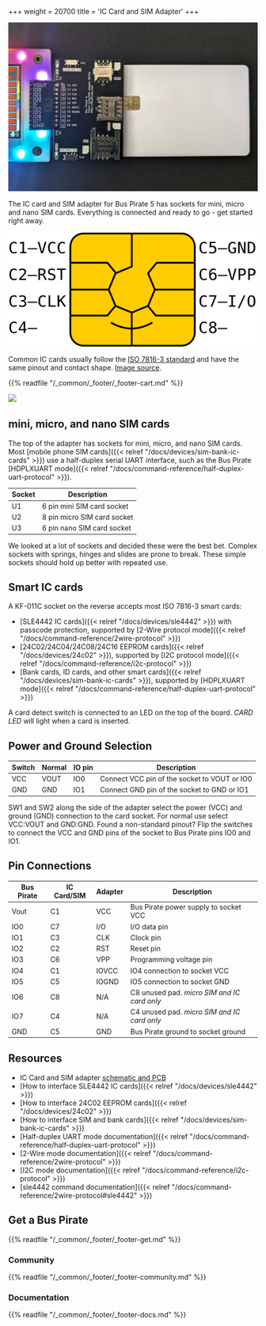 +++
weight = 20700
title = 'IC Card and SIM Adapter'
+++

![](../devices/img/sle4442-adapter.jpg)

The IC card and SIM adapter for Bus Pirate 5 has sockets for mini, micro and nano SIM cards. Everything is connected and ready to go - get started right away.

![](../devices/img/ic-card-pinout.png)

Common IC cards usually follow the [ISO 7816-3 standard](https://en.wikipedia.org/wiki/ISO/IEC_7816) and have the same pinout and contact shape. [Image source](https://commons.wikimedia.org/wiki/File:SmartCardPinout.svg).



{{% readfile "/_common/_footer/_footer-cart.md" %}}

![](/images/docs/fw/sim-iccard-all.jpg)
## mini, micro, and nano SIM cards

The top of the adapter has sockets for mini, micro, and nano SIM cards. Most [mobile phone SIM cards]({{< relref "/docs/devices/sim-bank-ic-cards" >}}) use a half-duplex serial UART interface, such as the Bus Pirate [HDPLXUART mode]({{< relref "/docs/command-reference/half-duplex-uart-protocol" >}}). 

| Socket | Description |
|--------|-------------|
| U1 | 6 pin mini SIM card socket |
| U2 | 8 pin micro SIM card socket |
| U3 | 6 pin nano SIM card socket |

We looked at a lot of sockets and decided these were the best bet. Complex sockets with springs, hinges and slides are prone to break. These simple sockets should hold up better with repeated use.


## Smart IC cards

A KF-011C socket on the reverse accepts most ISO 7816-3 smart cards:
- [SLE4442 IC cards]({{< relref "/docs/devices/sle4442" >}}) with passcode protection, supported by [2-Wire protocol mode]({{< relref "/docs/command-reference/2wire-protocol" >}})
- [24C02/24C04/24C08/24C16 EEPROM cards]({{< relref "/docs/devices/24c02" >}}), supported by [I2C protocol mode]({{< relref "/docs/command-reference/i2c-protocol" >}})
- [Bank cards, ID cards, and other smart cards]({{< relref "/docs/devices/sim-bank-ic-cards" >}}), supported by [HDPLXUART mode]({{< relref "/docs/command-reference/half-duplex-uart-protocol" >}})

A card detect switch is connected to an LED on the top of the board. _CARD LED_ will light when a card is inserted.

## Power and Ground Selection

| Switch | Normal | IO pin | Description |
|--------|-----|-----|-------------|
| VCC   | VOUT | IO0 | Connect VCC pin of the socket to VOUT or IO0|
| GND   | GND | IO1 | Connect GND pin of the socket to GND or IO1|

SW1 and SW2 along the side of the adapter select the power (VCC) and ground (GND) connection to the card socket. For normal use select VCC:VOUT and GND:GND. Found a non-standard pinout? Flip the switches to connect the VCC and GND pins of the socket to Bus Pirate pins IO0 and IO1.

## Pin Connections

|Bus Pirate|IC Card/SIM|Adapter|Description|
|-|-|-|-|
|Vout|C1|VCC|Bus Pirate power supply to socket VCC|
|IO0|C7|I/O| I/O data pin|
|IO1|C3|CLK| Clock pin|
|IO2|C2| RST| Reset pin|
|IO3|C6| VPP| Programming voltage pin|
|IO4|C1|IOVCC|IO4 connection to socket VCC |
|IO5|C5|IOGND|IO5 connection to socket GND|
|IO6|C8|N/A|C8 unused pad. _micro SIM and IC card only_|
|IO7|C4|N/A|C4 unused pad. _micro SIM and IC card only_|
|GND|C5|GND|Bus Pirate ground to socket ground|

## Resources

- IC Card and SIM adapter [schematic and PCB](https://github.com/DangerousPrototypes/BusPirate5-hardware/tree/main/)
- [How to interface SLE4442 IC cards]({{< relref "/docs/devices/sle4442" >}})
- [How to interface 24C02 EEPROM cards]({{< relref "/docs/devices/24c02" >}})
- [How to interface SIM and bank cards]({{< relref "/docs/devices/sim-bank-ic-cards" >}})
- [Half-duplex UART mode documentation]({{< relref "/docs/command-reference/half-duplex-uart-protocol" >}})
- [2-Wire mode documentation]({{< relref "/docs/command-reference/2wire-protocol" >}})
- [I2C mode documentation]({{< relref "/docs/command-reference/i2c-protocol" >}})
- [sle4442 command documentation]({{< relref "/docs/command-reference/2wire-protocol#sle4442" >}})

## Get a Bus Pirate


{{% readfile "/_common/_footer/_footer-get.md" %}}

### Community


{{% readfile "/_common/_footer/_footer-community.md" %}}

### Documentation
 

{{% readfile "/_common/_footer/_footer-docs.md" %}}



